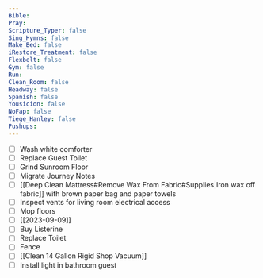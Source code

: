 ```yaml
---
Bible: 
Pray: 
Scripture_Typer: false
Sing_Hymns: false
Make_Bed: false
iRestore_Treatment: false
Flexbelt: false
Gym: false
Run: 
Clean_Room: false
Headway: false
Spanish: false
Yousicion: false
NoFap: false
Tiege_Hanley: false
Pushups:
---
```


- [ ] Wash white comforter
- [ ] Replace Guest Toilet
- [ ] Grind Sunroom Floor
- [ ] Migrate Journey Notes
- [ ] [[Deep Clean Mattress#Remove Wax From Fabric#Supplies|Iron wax off fabric]] with brown paper bag and paper towels
- [ ] Inspect vents for living room electrical access
- [ ] Mop floors
- [ ] [[2023-09-09]]
- [ ] Buy Listerine
- [ ] Replace Toilet
- [ ] Fence
- [ ] [[Clean 14 Gallon Rigid Shop Vacuum]]
- [ ] Install light in bathroom guest
